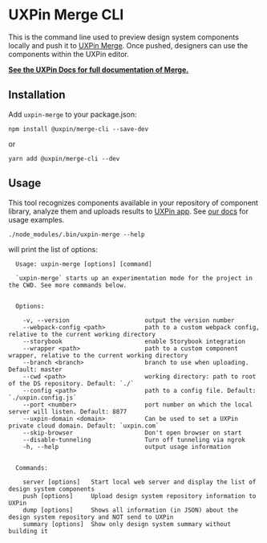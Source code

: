 # UXPin Merge CLI

This is the command line used to preview design system components locally and push it to [UXPin Merge](https://www.uxpin.com/merge). Once pushed, designers can use the components within the UXPin editor.

**[See the UXPin Docs for full documentation of Merge.](https://www.uxpin.com/docs/merge)**

## Installation

Add `uxpin-merge` to your package.json:
```
npm install @uxpin/merge-cli --save-dev
```
or
```
yarn add @uxpin/merge-cli --dev
```

## Usage

This tool recognizes components available in your repository of component library, analyze them and uploads results to [UXPin app](https://uxpin.com/merge). See [our docs](https://www.uxpin.com/docs/merge/cli-tool) for usage examples.

```
./node_modules/.bin/uxpin-merge --help
```
will print the list of options:
```
  Usage: uxpin-merge [options] [command]

  `uxpin-merge` starts up an experimentation mode for the project in the CWD. See more commands below.


  Options:

    -v, --version                     output the version number
    --webpack-config <path>           path to a custom webpack config, relative to the current working directory
    --storybook                       enable Storybook integration
    --wrapper <path>                  path to a custom component wrapper, relative to the current working directory
    --branch <branch>                 branch to use when uploading. Default: master
    --cwd <path>                      working directory: path to root of the DS repository. Default: `./`
    --config <path>                   path to a config file. Default: `./uxpin.config.js`
    --port <number>                   port number on which the local server will listen. Default: 8877
    --uxpin-domain <domain>           Can be used to set a UXPin private cloud domain. Default: `uxpin.com`
    --skip-browser                    Don't open browser on start
    --disable-tunneling               Turn off tunneling via ngrok
    -h, --help                        output usage information


  Commands:

    server [options]   Start local web server and display the list of design system components
    push [options]     Upload design system repository information to UXPin
    dump [options]     Shows all information (in JSON) about the design system repository and NOT send to UXPin
    summary [options]  Show only design system summary without building it
```

